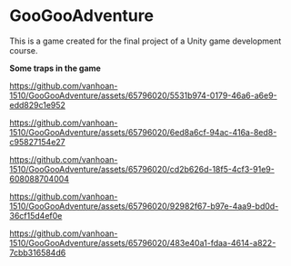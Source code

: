 # GooGooAdventure
This is a game created for the final project of a Unity game development course.

**Some traps in the game**


https://github.com/vanhoan-1510/GooGooAdventure/assets/65796020/5531b974-0179-46a6-a6e9-edd829c1e952



https://github.com/vanhoan-1510/GooGooAdventure/assets/65796020/6ed8a6cf-94ac-416a-8ed8-c95827154e27



https://github.com/vanhoan-1510/GooGooAdventure/assets/65796020/cd2b626d-18f5-4cf3-91e9-608088704004



https://github.com/vanhoan-1510/GooGooAdventure/assets/65796020/92982f67-b97e-4aa9-bd0d-36cf15d4ef0e



https://github.com/vanhoan-1510/GooGooAdventure/assets/65796020/483e40a1-fdaa-4614-a822-7cbb316584d6

